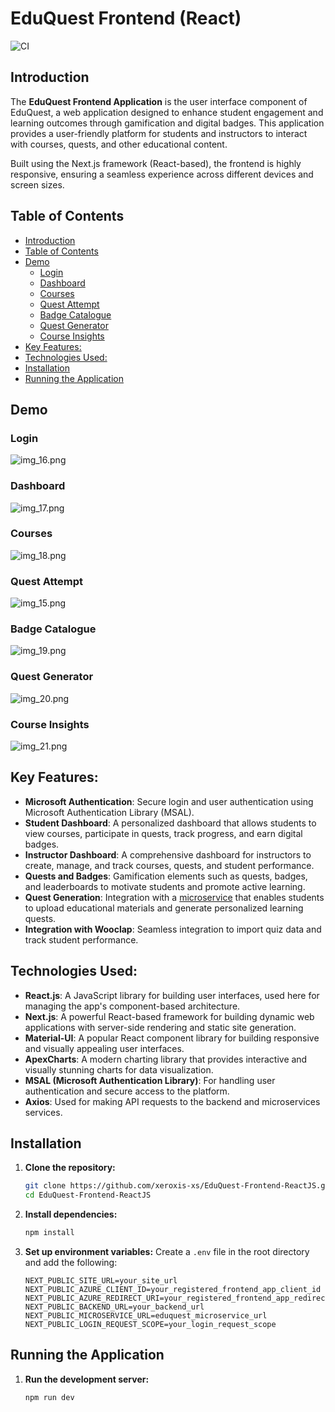 # EduQuest Frontend (React)
![CI](https://github.com/xeroxis-xs/EduQuest-Frontend-ReactJs/actions/workflows/main_eduquest-frontend.yml/badge.svg)



## Introduction
The **EduQuest Frontend Application** is the user interface component of EduQuest, a web application designed to enhance student engagement and learning outcomes through gamification and digital badges. This application provides a user-friendly platform for students and instructors to interact with courses, quests, and other educational content.

Built using the Next.js framework (React-based), the frontend is highly responsive, ensuring a seamless experience across different devices and screen sizes.

## Table of Contents
- [Introduction](#introduction)
- [Table of Contents](#table-of-contents)
- [Demo](#demo)
  - [Login](#login)
  - [Dashboard](#dashboard)
  - [Courses](#courses)
  - [Quest Attempt](#quest-attempt)
  - [Badge Catalogue](#badge-catalogue)
  - [Quest Generator](#quest-generator)
  - [Course Insights](#course-insights)
- [Key Features:](#key-features)
- [Technologies Used:](#technologies-used)
- [Installation](#installation)
- [Running the Application](#running-the-application)

## Demo
### Login
![img_16.png](img_16.png)

### Dashboard
![img_17.png](img_17.png)

### Courses
![img_18.png](img_18.png)

### Quest Attempt
![img_15.png](img_15.png)

### Badge Catalogue
![img_19.png](img_19.png)

### Quest Generator
![img_20.png](img_20.png)

### Course Insights
![img_21.png](img_21.png)


## Key Features:

- **Microsoft Authentication**: Secure login and user authentication using Microsoft Authentication Library (MSAL).
- **Student Dashboard**: A personalized dashboard that allows students to view courses, participate in quests, track progress, and earn digital badges.
- **Instructor Dashboard**: A comprehensive dashboard for instructors to create, manage, and track courses, quests, and student performance.
- **Quests and Badges**: Gamification elements such as quests, badges, and leaderboards to motivate students and promote active learning.
- **Quest Generation**: Integration with a [microservice](https://github.com/xeroxis-xs/EduQuest-Microservice-Flask) that enables students to upload educational materials and generate personalized learning quests.
- **Integration with Wooclap**: Seamless integration to import quiz data and track student performance.

## Technologies Used:

- **React.js**: A JavaScript library for building user interfaces, used here for managing the app's component-based architecture.
- **Next.js**: A powerful React-based framework for building dynamic web applications with server-side rendering and static site generation.
- **Material-UI**: A popular React component library for building responsive and visually appealing user interfaces.
- **ApexCharts**: A modern charting library that provides interactive and visually stunning charts for data visualization.
- **MSAL (Microsoft Authentication Library)**: For handling user authentication and secure access to the platform.
- **Axios**: Used for making API requests to the backend and microservices services.

## Installation

1. **Clone the repository:**
    ```sh
    git clone https://github.com/xeroxis-xs/EduQuest-Frontend-ReactJS.git
    cd EduQuest-Frontend-ReactJS
    ```

2. **Install dependencies:**
    ```sh
    npm install
    ```

3. **Set up environment variables:**
   Create a `.env` file in the root directory and add the following:
    ```env
    NEXT_PUBLIC_SITE_URL=your_site_url
    NEXT_PUBLIC_AZURE_CLIENT_ID=your_registered_frontend_app_client_id
    NEXT_PUBLIC_AZURE_REDIRECT_URI=your_registered_frontend_app_redirect_uri
    NEXT_PUBLIC_BACKEND_URL=your_backend_url
    NEXT_PUBLIC_MICROSERVICE_URL=eduquest_microservice_url
    NEXT_PUBLIC_LOGIN_REQUEST_SCOPE=your_login_request_scope
    ```

## Running the Application

1. **Run the development server:**
    ```sh
    npm run dev
    ```

